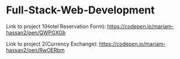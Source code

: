 # Full-Stack-Web-Development


Link to project 1(Hotel Reservation Form):
https://codepen.io/mariam-hassan2/pen/QWPGXGb

Link to project 2(Currency Exchange):
https://codepen.io/mariam-hassan2/pen/RwOERbm
